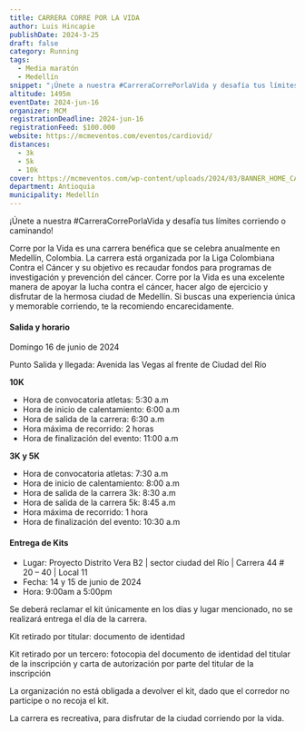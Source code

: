 ```yaml
---
title: CARRERA CORRE POR LA VIDA
author: Luis Hincapie
publishDate: 2024-3-25
draft: false
category: Running
tags:
  - Media maratón
  - Medellín
snippet: "¡Únete a nuestra #CarreraCorrePorlaVida y desafía tus límites corriendo o caminando!"
altitude: 1495m
eventDate: 2024-jun-16
organizer: MCM
registrationDeadline: 2024-jun-16
registrationFeed: $100.000
website: https://mcmeventos.com/eventos/cardiovid/
distances:
  - 3k
  - 5k
  - 10k
cover: https://mcmeventos.com/wp-content/uploads/2024/03/BANNER_HOME_CARDIOVID-1536x720.jpg
department: Antioquia
municipality: Medellín
---
```


¡Únete a nuestra #CarreraCorrePorlaVida y desafía tus límites corriendo o caminando!

Corre por la Vida es una carrera benéfica que se celebra anualmente en Medellín, Colombia. La carrera está organizada
por la Liga Colombiana Contra el Cáncer y su objetivo es recaudar fondos para programas de investigación y prevención
del cáncer.
Corre por la Vida es una excelente manera de apoyar la lucha contra el cáncer, hacer algo de ejercicio y disfrutar de la
hermosa ciudad de Medellín. Si buscas una experiencia única y memorable corriendo, te la recomiendo encarecidamente.

#### Salida y horario

Domingo 16 de junio de 2024

Punto Salida y llegada: Avenida las Vegas al frente de Ciudad del Río

**10K**

- Hora de convocatoria atletas: 5:30 a.m
- Hora de inicio de calentamiento: 6:00 a.m
- Hora de salida de la carrera: 6:30 a.m
- Hora máxima de recorrido: 2 horas
- Hora de finalización del evento: 11:00 a.m

**3K y 5K**

- Hora de convocatoria atletas: 7:30 a.m
- Hora de inicio de calentamiento: 8:00 a.m
- Hora de salida de la carrera 3k: 8:30 a.m
- Hora de salida de la carrera 5k: 8:45 a.m
- Hora máxima de recorrido: 1 hora
- Hora de finalización del evento: 10:30 a.m

#### **Entrega de Kits**

- Lugar: Proyecto Distrito Vera B2 | sector ciudad del Río | Carrera 44 # 20 – 40 | Local 11
- Fecha: 14 y 15 de junio de 2024
- Hora: 9:00am a 5:00pm

Se deberá reclamar el kit únicamente en los días y lugar mencionado, no se realizará entrega el día de la carrera.

Kit retirado por titular: documento de identidad

Kit retirado por un tercero: fotocopia del documento de identidad del titular de la inscripción y carta de autorización
por parte del titular de la inscripción

La organización no está obligada a devolver el kit, dado que el corredor no participe o no recoja el kit.

La carrera es recreativa, para disfrutar de la ciudad corriendo por la vida.
